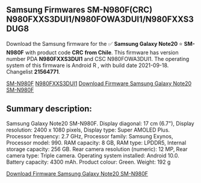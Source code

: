 <h2>Samsung Firmwares SM-N980F(CRC) N980FXXS3DUI1/N980FOWA3DUI1/N980FXXS3DUG8</h2>
Download the Samsung firmware for the ✅ <strong>Samsung Galaxy Note20 </strong> ⭐ <strong>SM-N980F</strong> with product code <strong>CRC</strong> <strong> from Chile</strong>. This firmware has version number PDA <strong>N980FXXS3DUI1</strong> and CSC N980FOWA3DUI1. The operating system of this firmware is Android R , with build date 2021-09-18. Changelist <strong>21564771</strong>.


[SM-N980F](https://samfirm.shop/samsung/model/SM-N980F)
[N980FXXS3DUI1](https://samfirm.shop/samsung/pda/N980FXXS3DUI1)
[Download Firmware Samsung Galaxy Note20 SM-N980F](https://samfirm.shop/samsung/firmware/458595)
<h2>Summary description:</h2>
<p>Samsung Galaxy Note20 SM-N980F. Display diagonal: 17 cm (6.7"), Display resolution: 2400 x 1080 pixels, Display type: Super AMOLED Plus. Processor frequency: 2.7 GHz, Processor family: Samsung Exynos, Processor model: 990. RAM capacity: 8 GB, RAM type: LPDDR5, Internal storage capacity: 256 GB. Rear camera resolution (numeric): 12 MP, Rear camera type: Triple camera. Operating system installed: Android 10.0. Battery capacity: 4300 mAh. Product colour: Green. Weight: 192 g</p>


[Download Firmware Samsung Galaxy Note20 SM-N980F](https://samfirm.shop/samsung/firmware/458595)
